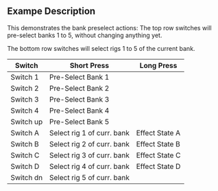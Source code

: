 ## Exampe Description

This demonstrates the bank preselect actions: The top row switches will pre-select banks 1 to 5, without changing anything yet.

The bottom row switches will select rigs 1 to 5 of the current bank.

| Switch     | Short Press                | Long Press     |
|------------|----------------------------|----------------|
| Switch 1   | Pre-Select Bank 1          |                |
| Switch 2   | Pre-Select Bank 2          |                |
| Switch 3   | Pre-Select Bank 3          |                |
| Switch 4   | Pre-Select Bank 4          |                |
| Switch up  | Pre-Select Bank 5          |                |
| Switch A   | Select rig 1 of curr. bank | Effect State A |
| Switch B   | Select rig 2 of curr. bank | Effect State B |
| Switch C   | Select rig 3 of curr. bank | Effect State C |
| Switch D   | Select rig 4 of curr. bank | Effect State D |
| Switch dn  | Select rig 5 of curr. bank |                |


